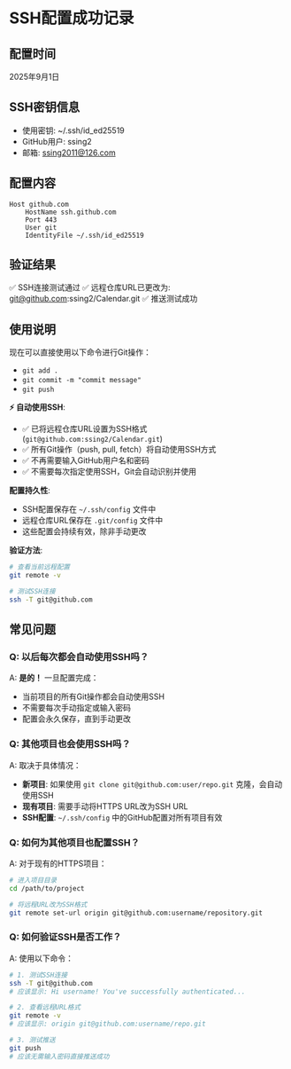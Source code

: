 # SSH配置成功记录

## 配置时间
2025年9月1日

## SSH密钥信息
- 使用密钥: ~/.ssh/id_ed25519
- GitHub用户: ssing2
- 邮箱: ssing2011@126.com

## 配置内容
```
Host github.com
    HostName ssh.github.com
    Port 443
    User git
    IdentityFile ~/.ssh/id_ed25519
```

## 验证结果
✅ SSH连接测试通过
✅ 远程仓库URL已更改为: git@github.com:ssing2/Calendar.git
✅ 推送测试成功

## 使用说明
现在可以直接使用以下命令进行Git操作：
- `git add .`
- `git commit -m "commit message"`
- `git push`

**⚡ 自动使用SSH**: 
- ✅ 已将远程仓库URL设置为SSH格式 (`git@github.com:ssing2/Calendar.git`)
- ✅ 所有Git操作（push, pull, fetch）将自动使用SSH方式
- ✅ 不再需要输入GitHub用户名和密码
- ✅ 不需要每次指定使用SSH，Git会自动识别并使用

**配置持久性**:
- SSH配置保存在 `~/.ssh/config` 文件中
- 远程仓库URL保存在 `.git/config` 文件中
- 这些配置会持续有效，除非手动更改

**验证方法**:
```bash
# 查看当前远程配置
git remote -v

# 测试SSH连接
ssh -T git@github.com
```

## 常见问题

### Q: 以后每次都会自动使用SSH吗？
A: **是的！** 一旦配置完成：
- 当前项目的所有Git操作都会自动使用SSH
- 不需要每次手动指定或输入密码
- 配置会永久保存，直到手动更改

### Q: 其他项目也会使用SSH吗？
A: 取决于具体情况：
- **新项目**: 如果使用 `git clone git@github.com:user/repo.git` 克隆，会自动使用SSH
- **现有项目**: 需要手动将HTTPS URL改为SSH URL
- **SSH配置**: `~/.ssh/config` 中的GitHub配置对所有项目有效

### Q: 如何为其他项目也配置SSH？
A: 对于现有的HTTPS项目：
```bash
# 进入项目目录
cd /path/to/project

# 将远程URL改为SSH格式
git remote set-url origin git@github.com:username/repository.git
```

### Q: 如何验证SSH是否工作？
A: 使用以下命令：
```bash
# 1. 测试SSH连接
ssh -T git@github.com
# 应该显示: Hi username! You've successfully authenticated...

# 2. 查看远程URL格式
git remote -v
# 应该显示: origin git@github.com:username/repo.git

# 3. 测试推送
git push
# 应该无需输入密码直接推送成功
```
